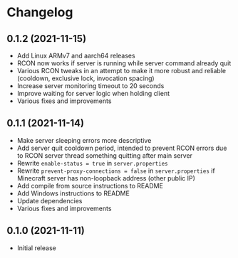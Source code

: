 # Changelog

## 0.1.2 (2021-11-15)

- Add Linux ARMv7 and aarch64 releases
- RCON now works if server is running while server command already quit
- Various RCON tweaks in an attempt to make it more robust and reliable (cooldown, exclusive lock, invocation spacing)
- Increase server monitoring timeout to 20 seconds
- Improve waiting for server logic when holding client
- Various fixes and improvements

## 0.1.1 (2021-11-14)

- Make server sleeping errors more descriptive
- Add server quit cooldown period, intended to prevent RCON errors due to RCON
  server thread something quitting after main server
- Rewrite `enable-status = true` in `server.properties`
- Rewrite `prevent-proxy-connections = false` in `server.properties` if
  Minecraft server has non-loopback address (other public IP)
- Add compile from source instructions to README
- Add Windows instructions to README
- Update dependencies
- Various fixes and improvements

## 0.1.0 (2021-11-11)

- Initial release
